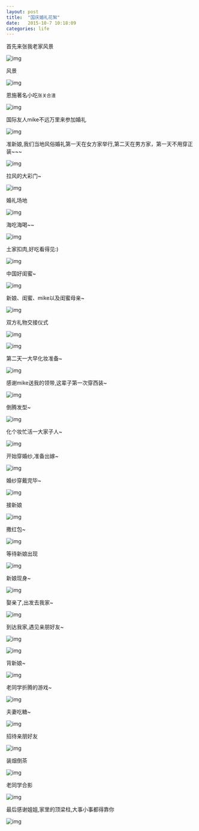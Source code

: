 ```yaml
---
layout: post
title:  "国庆婚礼花絮"
date:   2015-10-7 10:18:09
categories: life
---
```


首先来张我老家风景

![img](https://img.alicdn.com/imgextra/i4/258808662/TB2WV5MfVXXXXaVXpXXXXXXXXXX_!!258808662.jpg)

风景

![img](https://img.alicdn.com/imgextra/i1/258808662/TB2GLK0fVXXXXcxXXXXXXXXXXXX_!!258808662.jpg)

恩施著名小吃`张关合渣`

![img](https://img.alicdn.com/imgextra/i3/258808662/TB26yGLfVXXXXbmXpXXXXXXXXXX_!!258808662.jpg)

国际友人mike不远万里来参加婚礼

![img](https://img.alicdn.com/imgextra/i2/258808662/TB2upW4fVXXXXbsXXXXXXXXXXXX_!!258808662.jpg)

准新娘,我们当地风俗婚礼第一天在女方家举行,第二天在男方家，第一天不用穿正装~~~

![img](https://img.alicdn.com/imgextra/i1/258808662/TB21iq8fVXXXXaGXXXXXXXXXXXX_!!258808662.jpg)

拉风的大彩门~

![img](https://img.alicdn.com/imgextra/i2/258808662/TB2_tK1fVXXXXciXXXXXXXXXXXX_!!258808662.jpg)

婚礼场地

![img](https://img.alicdn.com/imgextra/i1/258808662/TB25aOHfVXXXXcqXpXXXXXXXXXX_!!258808662.jpg)

海吃海喝~~

![img](https://img.alicdn.com/imgextra/i1/258808662/TB2xi56fVXXXXa9XXXXXXXXXXXX_!!258808662.jpg)

土家扣肉,好吃看得见:)

![img](https://img.alicdn.com/imgextra/i3/258808662/TB2bZiFfVXXXXcmXpXXXXXXXXXX_!!258808662.jpg)

中国好闺蜜~

![img](https://img.alicdn.com/imgextra/i4/258808662/TB2k5SOfVXXXXa9XpXXXXXXXXXX_!!258808662.jpg)

新娘、闺蜜、mike以及闺蜜母亲~

![img](https://img.alicdn.com/imgextra/i4/258808662/TB2yIGQfVXXXXajXpXXXXXXXXXX_!!258808662.jpg)


双方礼物交接仪式

![img](https://img.alicdn.com/imgextra/i2/258808662/TB27eq3fVXXXXbNXXXXXXXXXXXX_!!258808662.jpg)

![img](https://img.alicdn.com/imgextra/i1/258808662/TB28U1VfVXXXXc_XXXXXXXXXXXX_!!258808662.jpg)

第二天一大早化妆准备~

![img](https://img.alicdn.com/imgextra/i4/258808662/TB2pUOYfVXXXXcxXXXXXXXXXXXX_!!258808662.jpg)

感谢mike送我的领带,这辈子第一次穿西装~

![img](https://img.alicdn.com/imgextra/i4/258808662/TB2HJvbfVXXXXXOXXXXXXXXXXXX_!!258808662.png)

倒腾发型~

![img](https://img.alicdn.com/imgextra/i3/258808662/TB2.ieIfVXXXXcjXpXXXXXXXXXX_!!258808662.jpg)

化个妆忙活一大家子人~

![img](https://img.alicdn.com/imgextra/i2/258808662/TB2369KfVXXXXbDXpXXXXXXXXXX_!!258808662.jpg)

开始穿婚纱,准备出嫁~

![img](https://img.alicdn.com/imgextra/i3/258808662/TB2fDW8fVXXXXayXXXXXXXXXXXX_!!258808662.jpg)

婚纱穿戴完毕~

![img](https://img.alicdn.com/imgextra/i2/258808662/TB264iNfVXXXXaOXpXXXXXXXXXX_!!258808662.jpg)

接新娘

![img](https://img.alicdn.com/imgextra/i2/258808662/TB2RfaHfVXXXXcsXpXXXXXXXXXX_!!258808662.jpg)

撒红包~

![img](https://img.alicdn.com/imgextra/i1/258808662/TB2czCJfVXXXXbZXpXXXXXXXXXX_!!258808662.jpg)


等待新娘出现

![img](https://img.alicdn.com/imgextra/i2/258808662/TB2KPqQfVXXXXbaXpXXXXXXXXXX_!!258808662.jpg)


新娘现身~

![img](https://img.alicdn.com/imgextra/i4/258808662/TB2GXCIfVXXXXcTXpXXXXXXXXXX_!!258808662.jpg)


娶亲了,出发去我家~

![img](https://img.alicdn.com/imgextra/i2/258808662/TB2EBiOfVXXXXaRXpXXXXXXXXXX_!!258808662.jpg)


到达我家,遇见亲朋好友~

![img](https://img.alicdn.com/imgextra/i3/258808662/TB2oWONfVXXXXa_XpXXXXXXXXXX_!!258808662.jpg)

![img](https://img.alicdn.com/imgextra/i4/258808662/TB2msCGfVXXXXc8XpXXXXXXXXXX_!!258808662.jpg)

背新娘~

![img](https://img.alicdn.com/imgextra/i3/258808662/TB2Cc5UfVXXXXXCXpXXXXXXXXXX_!!258808662.jpg)

老同学折腾的游戏~

![img](https://img.alicdn.com/imgextra/i2/258808662/TB2gOSTfVXXXXXLXpXXXXXXXXXX_!!258808662.jpg)

夫妻吃糖~

![img](https://img.alicdn.com/imgextra/i4/258808662/TB2fx_bfVXXXXXjXXXXXXXXXXXX_!!258808662.jpg)

招待亲朋好友

![img](https://img.alicdn.com/imgextra/i2/258808662/TB2bcfbfVXXXXXmXXXXXXXXXXXX_!!258808662.jpg)

装烟倒茶

![img](https://img.alicdn.com/imgextra/i1/258808662/TB2.n5_fVXXXXaXXXXXXXXXXXXX_!!258808662.jpg)

老同学合影

![img](https://img.alicdn.com/imgextra/i2/258808662/TB2aaOPfVXXXXaTXpXXXXXXXXXX_!!258808662.jpg)

最后感谢姐姐,家里的顶梁柱,大事小事都得靠你

![img](https://img.alicdn.com/imgextra/i2/258808662/TB2Uku2fVXXXXbNXXXXXXXXXXXX_!!258808662.jpg)



